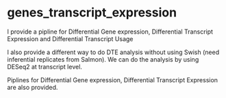 # genes_transcript_expression
I provide a pipline for Differential Gene expression, Differential Transcript Expression and Differential Transcript Usage

I also provide a different way to do DTE analysis without using Swish (need inferential replicates from Salmon). We can do the analysis by using DESeq2
at transcript level.

Piplines for Differential Gene expression, Differential Transcript Expression are also provided.
